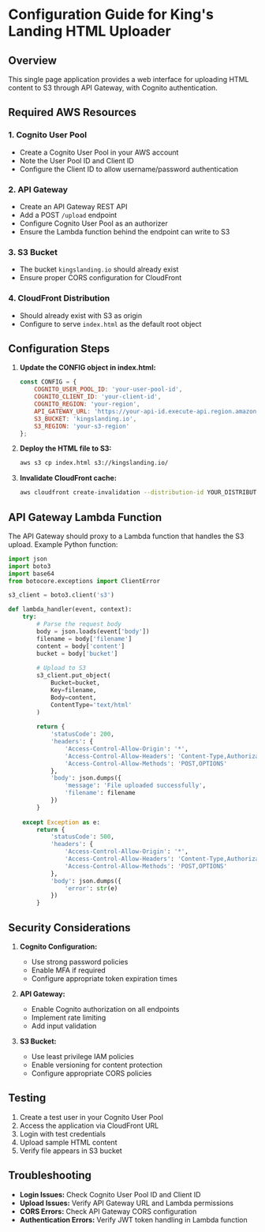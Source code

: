# Configuration Guide for King's Landing HTML Uploader

## Overview
This single page application provides a web interface for uploading HTML content to S3 through API Gateway, with Cognito authentication.

## Required AWS Resources

### 1. Cognito User Pool
- Create a Cognito User Pool in your AWS account
- Note the User Pool ID and Client ID
- Configure the Client ID to allow username/password authentication

### 2. API Gateway
- Create an API Gateway REST API
- Add a POST `/upload` endpoint
- Configure Cognito User Pool as an authorizer
- Ensure the Lambda function behind the endpoint can write to S3

### 3. S3 Bucket
- The bucket `kingslanding.io` should already exist
- Ensure proper CORS configuration for CloudFront

### 4. CloudFront Distribution
- Should already exist with S3 as origin
- Configure to serve `index.html` as the default root object

## Configuration Steps

1. **Update the CONFIG object in index.html:**
   ```javascript
   const CONFIG = {
       COGNITO_USER_POOL_ID: 'your-user-pool-id',
       COGNITO_CLIENT_ID: 'your-client-id', 
       COGNITO_REGION: 'your-region',
       API_GATEWAY_URL: 'https://your-api-id.execute-api.region.amazonaws.com/stage',
       S3_BUCKET: 'kingslanding.io',
       S3_REGION: 'your-s3-region'
   };
   ```

2. **Deploy the HTML file to S3:**
   ```bash
   aws s3 cp index.html s3://kingslanding.io/
   ```

3. **Invalidate CloudFront cache:**
   ```bash
   aws cloudfront create-invalidation --distribution-id YOUR_DISTRIBUTION_ID --paths "/*"
   ```

## API Gateway Lambda Function

The API Gateway should proxy to a Lambda function that handles the S3 upload. Example Python function:

```python
import json
import boto3
import base64
from botocore.exceptions import ClientError

s3_client = boto3.client('s3')

def lambda_handler(event, context):
    try:
        # Parse the request body
        body = json.loads(event['body'])
        filename = body['filename']
        content = body['content']
        bucket = body['bucket']
        
        # Upload to S3
        s3_client.put_object(
            Bucket=bucket,
            Key=filename,
            Body=content,
            ContentType='text/html'
        )
        
        return {
            'statusCode': 200,
            'headers': {
                'Access-Control-Allow-Origin': '*',
                'Access-Control-Allow-Headers': 'Content-Type,Authorization',
                'Access-Control-Allow-Methods': 'POST,OPTIONS'
            },
            'body': json.dumps({
                'message': 'File uploaded successfully',
                'filename': filename
            })
        }
        
    except Exception as e:
        return {
            'statusCode': 500,
            'headers': {
                'Access-Control-Allow-Origin': '*',
                'Access-Control-Allow-Headers': 'Content-Type,Authorization', 
                'Access-Control-Allow-Methods': 'POST,OPTIONS'
            },
            'body': json.dumps({
                'error': str(e)
            })
        }
```

## Security Considerations

1. **Cognito Configuration:**
   - Use strong password policies
   - Enable MFA if required
   - Configure appropriate token expiration times

2. **API Gateway:**
   - Enable Cognito authorization on all endpoints
   - Implement rate limiting
   - Add input validation

3. **S3 Bucket:**
   - Use least privilege IAM policies
   - Enable versioning for content protection
   - Configure appropriate CORS policies

## Testing

1. Create a test user in your Cognito User Pool
2. Access the application via CloudFront URL
3. Login with test credentials
4. Upload sample HTML content
5. Verify file appears in S3 bucket

## Troubleshooting

- **Login Issues:** Check Cognito User Pool ID and Client ID
- **Upload Issues:** Verify API Gateway URL and Lambda permissions
- **CORS Errors:** Check API Gateway CORS configuration
- **Authentication Errors:** Verify JWT token handling in Lambda function